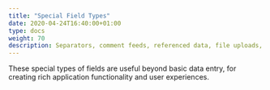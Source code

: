 ```yaml
---
title: "Special Field Types"
date: 2020-04-24T16:40:00+01:00
type: docs
weight: 70
description: Separators, comment feeds, referenced data, file uploads, automatic fields
---
```

These special types of fields are useful beyond basic data entry, for creating rich application functionality and user experiences.
